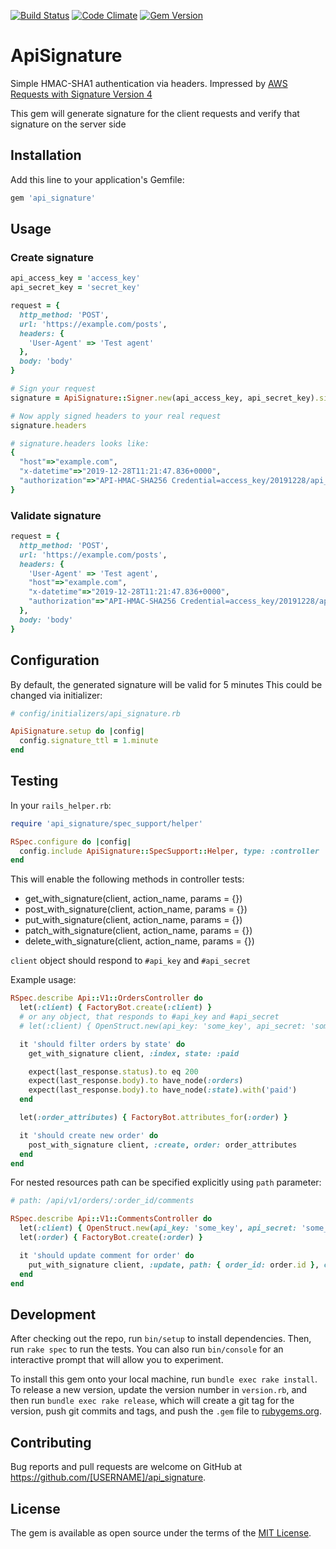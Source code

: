 [![Build Status](https://semaphoreci.com/api/v1/igormalinovskiy/api_signature/branches/master/shields_badge.svg)](https://semaphoreci.com/igormalinovskiy/api_signature)
[![Code Climate](https://codeclimate.com/github/psyipm/api_signature/badges/gpa.svg)](https://codeclimate.com/github/psyipm/api_signature)
[![Gem Version](https://badge.fury.io/rb/api_signature.svg)](https://badge.fury.io/rb/api_signature)

# ApiSignature

Simple HMAC-SHA1 authentication via headers. Impressed by [AWS Requests with Signature Version 4](https://docs.aws.amazon.com/general/latest/gr/sigv4_signing.html)

This gem will generate signature for the client requests and verify that signature on the server side

## Installation

Add this line to your application's Gemfile:

```ruby
gem 'api_signature'
```

## Usage

### Create signature

```ruby
api_access_key = 'access_key'
api_secret_key = 'secret_key'

request = {
  http_method: 'POST',
  url: 'https://example.com/posts',
  headers: {
    'User-Agent' => 'Test agent'
  },
  body: 'body'
}

# Sign your request
signature = ApiSignature::Signer.new(api_access_key, api_secret_key).sign_request(request)

# Now apply signed headers to your real request
signature.headers

# signature.headers looks like:
{
  "host"=>"example.com",
  "x-datetime"=>"2019-12-28T11:21:47.836+0000",
  "authorization"=>"API-HMAC-SHA256 Credential=access_key/20191228/api_request, SignedHeaders=host;user-agent;x-datetime, Signature=c45bc721386819b573db8e48366318a57b11dc17d98eeddd972dd200421d33ce"
}
```

### Validate signature

```ruby
request = {
  http_method: 'POST',
  url: 'https://example.com/posts',
  headers: {
    'User-Agent' => 'Test agent',
    "host"=>"example.com",
    "x-datetime"=>"2019-12-28T11:21:47.836+0000",
    "authorization"=>"API-HMAC-SHA256 Credential=access_key/20191228/api_request, SignedHeaders=host;user-agent;x-datetime, Signature=c45bc721386819b573db8e48366318a57b11dc17d98eeddd972dd200421d33ce"
  },
  body: 'body'
}

```

## Configuration

By default, the generated signature will be valid for 5 minutes
This could be changed via initializer:

```ruby
# config/initializers/api_signature.rb

ApiSignature.setup do |config|
  config.signature_ttl = 1.minute
end
```

## Testing

In your `rails_helper.rb`:

```ruby
require 'api_signature/spec_support/helper'

RSpec.configure do |config|
  config.include ApiSignature::SpecSupport::Helper, type: :controller
end
```

This will enable the following methods in controller tests:

* get_with_signature(client, action_name, params = {})
* post_with_signature(client, action_name, params = {})
* put_with_signature(client, action_name, params = {})
* patch_with_signature(client, action_name, params = {})
* delete_with_signature(client, action_name, params = {})

`client` object should respond to `#api_key` and `#api_secret`

Example usage:

```ruby
RSpec.describe Api::V1::OrdersController do
  let(:client) { FactoryBot.create(:client) }
  # or any object, that responds to #api_key and #api_secret
  # let(:client) { OpenStruct.new(api_key: 'some_key', api_secret: 'some_api_secret') }

  it 'should filter orders by state' do
    get_with_signature client, :index, state: :paid

    expect(last_response.status).to eq 200
    expect(last_response.body).to have_node(:orders)
    expect(last_response.body).to have_node(:state).with('paid')
  end

  let(:order_attributes) { FactoryBot.attributes_for(:order) }

  it 'should create new order' do
    post_with_signature client, :create, order: order_attributes
  end
end
```

For nested resources path can be specified explicitly using `path` parameter:

```ruby
# path: /api/v1/orders/:order_id/comments

RSpec.describe Api::V1::CommentsController do
  let(:client) { OpenStruct.new(api_key: 'some_key', api_secret: 'some_api_secret') }
  let(:order) { FactoryBot.create(:order) }

  it 'should update comment for order' do
    put_with_signature client, :update, path: { order_id: order.id }, comment: { content: 'Some value' }
  end
end
```

## Development

After checking out the repo, run `bin/setup` to install dependencies. Then, run `rake spec` to run the tests. You can also run `bin/console` for an interactive prompt that will allow you to experiment.

To install this gem onto your local machine, run `bundle exec rake install`. To release a new version, update the version number in `version.rb`, and then run `bundle exec rake release`, which will create a git tag for the version, push git commits and tags, and push the `.gem` file to [rubygems.org](https://rubygems.org).

## Contributing

Bug reports and pull requests are welcome on GitHub at https://github.com/[USERNAME]/api_signature.

## License

The gem is available as open source under the terms of the [MIT License](http://opensource.org/licenses/MIT).
